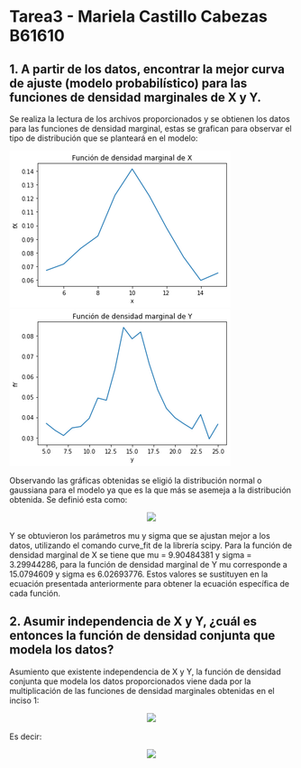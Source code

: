 # Tarea3  - Mariela Castillo Cabezas B61610
## 1. A partir de los datos, encontrar la mejor curva de ajuste (modelo probabilístico) para las funciones de densidad marginales de X y Y.

Se realiza la lectura de los archivos proporcionados y se obtienen los datos para las funciones de densidad marginal, estas se grafican para observar el tipo de distribución que se planteará en el modelo:

![GitHub Logo](fX.png)    ![GitHub Logo](fY.png)

Observando las gráficas obtenidas se eligió la distribución normal o gaussiana para el modelo ya que es la que más se asemeja a la distribución obtenida. Se definió esta como: 
<p align="center">
  <img src="https://render.githubusercontent.com/render/math?math=f_x(x) = \frac{1}{\sqrt{2\pi \sigma ^2}} exp \left[ \frac{-(x -\mu)^2}{2\sigma^2} \right]">  
</p>

Y se obtuvieron los parámetros mu y sigma que se ajustan mejor a los datos, utilizando el comando curve_fit de la librería scipy. Para la función de densidad marginal de X se tiene que mu = 9.90484381 y sigma = 3.29944286, para la función de densidad marginal de Y mu corresponde a 15.0794609 y sigma es 6.02693776. Estos valores se sustituyen en la ecuación presentada anteriormente para obtener la ecuación específica de cada función. 

## 2. Asumir independencia de X y Y, ¿cuál es entonces la función de densidad conjunta que modela los datos? 
Asumiento que existente independencia de X y Y, la función de densidad conjunta que modela los datos proporcionados viene dada por la multiplicación de las funciones de densidad marginales obtenidas en el inciso 1: 

<p align="center">
  <img src="https://render.githubusercontent.com/render/math?math= f_{x,y}(x,y) = f_{x}(x)\cdotf_{y}(y)">  
</p>
Es decir:

<p align="center">
  <img src="https://render.githubusercontent.com/render/math?math=f_{x,y}(x,y) = \frac{1}{\sqrt{2%20\pi\cdot10.8860}}%20exp{\left[\frac{-(x-9.9048)^2}{2\cdot10.8860}\right]} \cdot \frac{1}{\sqrt{2%20\pi\cdot36.3235}}%20exp{\left[\frac{-(x-15.0795)^2}{2\cdot36.3235}\right]} ">  
</p>
